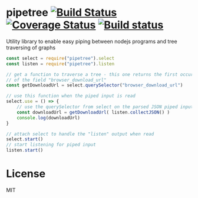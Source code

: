 # pipetree [![Build Status](https://travis-ci.org/dotnetCarpenter/pipetree.svg?branch=master)](https://travis-ci.org/dotnetCarpenter/pipetree) [![Coverage Status](https://coveralls.io/repos/github/dotnetCarpenter/pipetree/badge.svg?branch=master)](https://coveralls.io/github/dotnetCarpenter/pipetree?branch=master) [![Build status](https://ci.appveyor.com/api/projects/status/yxqj4kad6trefnj0/branch/master?svg=true)](https://ci.appveyor.com/project/dotnetCarpenter/pipetree/branch/master)

Utility library to enable easy piping between nodejs programs and tree traversing of graphs

```js
const select = require("pipetree").select
const listen = require("pipetree").listen

// get a function to traverse a tree - this one returns the first occurance
// of the field "browser_download_url"
const getDownloadUrl = select.querySelector("browser_download_url")

// use this function when the piped input is read
select.use = () => {
	// use the querySelector from select on the parsed JSON piped input
	const downloadUrl = getDownloadUrl( listen.collectJSON() )
	console.log(downloadUrl)
}

// attach select to handle the "listen" output when read
select.start()
// start listening for piped input
listen.start()
```

# License
MIT